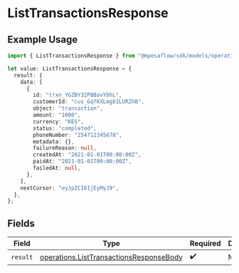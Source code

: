 # ListTransactionsResponse

## Example Usage

```typescript
import { ListTransactionsResponse } from "@mpesaflow/sdk/models/operations";

let value: ListTransactionsResponse = {
  result: {
    data: [
      {
        id: "trxn_YGZBY32PBBavYbhL",
        customerId: "cus_GqfKXLmg61LURZhB",
        object: "transaction",
        amount: "1000",
        currency: "KES",
        status: "completed",
        phoneNumber: "254712345678",
        metadata: {},
        failureReason: null,
        createdAt: "2021-01-01T00:00:00Z",
        paidAt: "2021-01-01T00:00:00Z",
        failedAt: null,
      },
    ],
    nextCursor: "eyJpZCI6IjEyMyJ9",
  },
};
```

## Fields

| Field                                                                                              | Type                                                                                               | Required                                                                                           | Description                                                                                        |
| -------------------------------------------------------------------------------------------------- | -------------------------------------------------------------------------------------------------- | -------------------------------------------------------------------------------------------------- | -------------------------------------------------------------------------------------------------- |
| `result`                                                                                           | [operations.ListTransactionsResponseBody](../../models/operations/listtransactionsresponsebody.md) | :heavy_check_mark:                                                                                 | N/A                                                                                                |